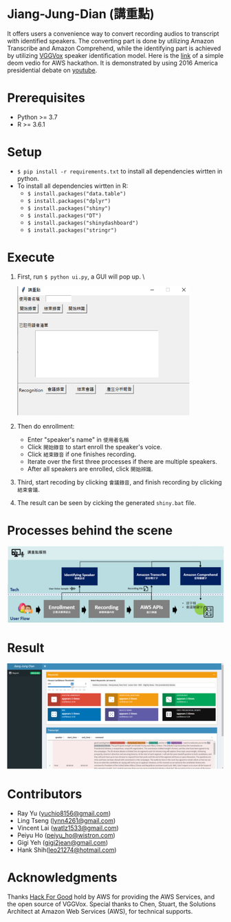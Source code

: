 # Jiang-Jung-Dian (講重點) 
It offers users a  convenience way to convert recording audios to transcript with identified speakers. 
The converting part is done by utilizing Amazon Transcribe and Amazon Comprehend, while the identifying part is achieved by utilizing  [VGGVox](https://github.com/linhdvu14/vggvox-speaker-identification) speaker identification model.
Here is the [link](https://drive.google.com/file/d/1whhz6bFP_wMR-ODrjzV7BuTntO5tLLCG/view) of a simple deom vedio for AWS hackathon.
It is demonstrated by using 2016 America presidential debate on [youtube](https://www.youtube.com/watch?v=3M1QBzdpu4Y).

# Prerequisites
- Python >= 3.7
- R >= 3.6.1

# Setup
- `$ pip install -r requirements.txt` to install all dependencies wirtten in python. 
- To install all dependencies wirtten in R: 
    - `$ install.packages("data.table")`
    - `$ install.packages("dplyr")`
    - `$ install.packages("shiny")`
    - `$ install.packages("DT")`
    - `$ install.packages("shinydashboard")`
    - `$ install.packages("stringr")`

# Execute
1. First, run `$ python ui.py`, a GUI will pop up. \

     <img src=./ui.PNG width="400" height="300">
     
2. Then do enrollment:
    - Enter "speaker's name" in `使用者名稱`
    - Click `開始錄音` to start enroll the speaker's voice.
    - Click `結束錄音` if one finishes recording. 
    - Iterate over the first three processes if there are multiple speakers. 
    - After all speakers are enrolled, click `開始辨識`. 
3. Third, start recoding by clicking `會議錄音`, and finish recording by clicking `結束會議`.  
4. The result can be seen by cicking the generated `shiny.bat` file. 

# Processes behind the scene
![](./structure.PNG)

# Result
![](./result_with_shiny.png)

# Contributors
- Ray Yu (yuchio8156@gmail.com)
- Ling Tseng (lynn4261@gmail.com)
- Vincent Lai (watlz1533@gmail.com)
- Peiyu Ho (peiyu_ho@wistron.com)
- Gigi Yeh (gigi2jean@gmail.com)
- Hank Shih(leo21274@hotmail.com)

# Acknowledgments
Thanks [Hack For Good](https://awstaiwanhackathon2020.splashthat.com/) hold by AWS for providing the AWS Services, and the open source of VGGVox. 
Special thanks to Chen, Stuart, the Solutions Architect at Amazon Web Services (AWS), for technical supports.  
